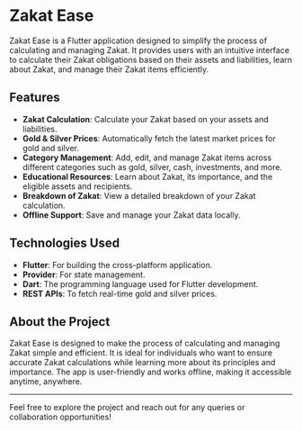 # Zakat Ease

Zakat Ease is a Flutter application designed to simplify the process of calculating and managing Zakat. It provides users with an intuitive interface to calculate their Zakat obligations based on their assets and liabilities, learn about Zakat, and manage their Zakat items efficiently.

## Features

- **Zakat Calculation**: Calculate your Zakat based on your assets and liabilities.
- **Gold & Silver Prices**: Automatically fetch the latest market prices for gold and silver.
- **Category Management**: Add, edit, and manage Zakat items across different categories such as gold, silver, cash, investments, and more.
- **Educational Resources**: Learn about Zakat, its importance, and the eligible assets and recipients.
- **Breakdown of Zakat**: View a detailed breakdown of your Zakat calculation.
- **Offline Support**: Save and manage your Zakat data locally.

## Technologies Used

- **Flutter**: For building the cross-platform application.
- **Provider**: For state management.
- **Dart**: The programming language used for Flutter development.
- **REST APIs**: To fetch real-time gold and silver prices.

## About the Project

Zakat Ease is designed to make the process of calculating and managing Zakat simple and efficient. It is ideal for individuals who want to ensure accurate Zakat calculations while learning more about its principles and importance. The app is user-friendly and works offline, making it accessible anytime, anywhere.

---

Feel free to explore the project and reach out for any queries or collaboration opportunities!

